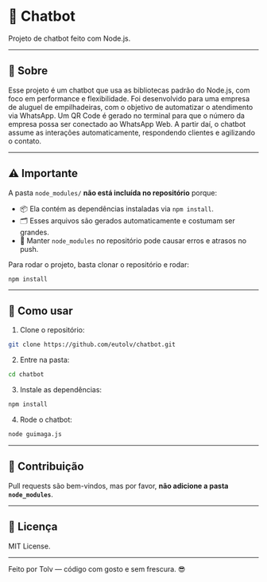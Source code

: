 

# 🤖 Chatbot

Projeto de chatbot feito com Node.js.

---

## 📖 Sobre

Esse projeto é um chatbot que usa as bibliotecas padrão do Node.js, com foco em performance e flexibilidade. Foi desenvolvido para uma empresa de aluguel de empilhadeiras, com o objetivo de automatizar o atendimento via WhatsApp. Um QR Code é gerado no terminal para que o número da empresa possa ser conectado ao WhatsApp Web. A partir daí, o chatbot assume as interações automaticamente, respondendo clientes e agilizando o contato.

---

## ⚠️ Importante

A pasta `node_modules/` **não está incluída no repositório** porque:

- 📦 Ela contém as dependências instaladas via `npm install`.
- 🗂️ Esses arquivos são gerados automaticamente e costumam ser grandes.
- 🚫 Manter `node_modules` no repositório pode causar erros e atrasos no push.

Para rodar o projeto, basta clonar o repositório e rodar:

```
npm install
````

---

## 🚀 Como usar

1. Clone o repositório:

```bash
git clone https://github.com/eutolv/chatbot.git
```

2. Entre na pasta:

```bash
cd chatbot
```

3. Instale as dependências:

```bash
npm install
```

4. Rode o chatbot:

```bash
node guimaga.js
```

---

## 🤝 Contribuição

Pull requests são bem-vindos, mas por favor, **não adicione a pasta `node_modules`**.

---

## 📄 Licença

MIT License.

---

Feito por Tolv — código com gosto e sem frescura. 😎
